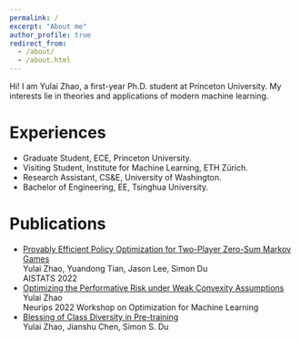 ```yaml
---
permalink: /
excerpt: "About me"
author_profile: true
redirect_from: 
  - /about/
  - /about.html
---
```


Hi! I am Yulai Zhao, a first-year Ph.D. student at Princeton University. My interests lie in theories and applications of modern machine learning.


Experiences
======
* Graduate Student, ECE, Princeton University.
* Visiting Student, Institute for Machine Learning, ETH Zürich.
* Research Assistant, CS&E, University of Washington.
* Bachelor of Engineering, EE, Tsinghua University.

Publications
======
* [Provably Efficient Policy Optimization for Two-Player Zero-Sum Markov Games](https://proceedings.mlr.press/v151/zhao22b.html)   
Yulai Zhao, Yuandong Tian, Jason Lee, Simon Du   
AISTATS 2022
* [Optimizing the Performative Risk under Weak Convexity Assumptions](https://arxiv.org/abs/2209.00771)    
Yulai Zhao   
Neurips 2022 Workshop on Optimization for Machine Learning
* [Blessing of Class Diversity in Pre-training](https://arxiv.org/abs/2209.03447)   
Yulai Zhao, Jianshu Chen, Simon S. Du





